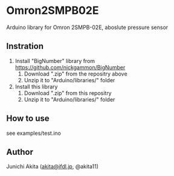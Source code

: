 # Omron2SMPB02E

Arduino library for Omron 2SMPB-02E, aboslute pressure sensor

## Instration
1. Install "BigNumber" library from https://github.com/nickgammon/BigNumber
   1. Download ".zip" from the repositry above
   1. Unzip it to "Arduino/libraries/" folder
1. Install this library
   1. Download ".zip" from this repositry
   1. Unzip it to "Arduino/libraries/" folder

## How to use

see examples/test.ino

## Author

Junichi Akita (akita@ifdl.jp, @akita11)